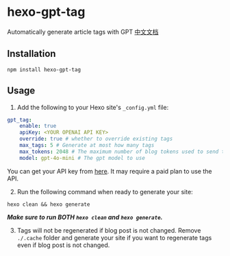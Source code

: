 # hexo-gpt-tag

Automatically generate article tags with GPT
[中文文档](/README-CN.md)

## Installation

```
npm install hexo-gpt-tag
```

## Usage

1. Add the following to your Hexo site's `_config.yml` file:

```yaml
gpt_tag:
    enable: true
    apiKey: <YOUR OPENAI API KEY>
    override: true # whether to override existing tags
    max_tags: 5 # Generate at most how many tags
    max_tokens: 2048 # The maximum number of blog tokens used to send to gpt
    model: gpt-4o-mini # The gpt model to use
```

You can get your API key from [here](https://platform.openai.com/account/api-keys). It may require a paid plan to use the API.

2. Run the following command when ready to generate your site:

```
hexo clean && hexo generate
```

**_Make sure to run BOTH `hexo clean` and `hexo generate`._**

3. Tags will not be regenerated if blog post is not changed. Remove `./.cache` folder and generate your site if you want to regenerate tags even if blog post is not changed.
